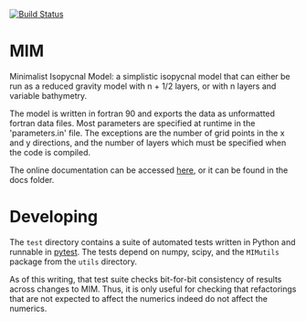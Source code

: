 [![Build Status](https://travis-ci.org/edoddridge/MIM.svg?branch=master)](https://travis-ci.org/edoddridge/MIM)

# MIM
Minimalist Isopycnal Model: a simplistic isopycnal model that can either be run as a reduced gravity model with n + 1/2 layers, or with n layers and variable bathymetry.

The model is written in fortran 90 and exports the data as unformatted fortran data files. Most parameters are specified at runtime in the 'parameters.in' file. The exceptions are the number of grid points in the x and y directions, and the number of layers which must be specified when the code is compiled.

The online documentation can be accessed [here](https://edoddridge.github.io/MIM/), or it can be found in the docs folder.

# Developing

The `test` directory contains a suite of automated tests written in
Python and runnable in
[pytest](http://doc.pytest.org/en/latest/contents.html).  The tests
depend on numpy, scipy, and the `MIMutils` package from the `utils`
directory.

As of this writing, that test suite checks bit-for-bit consistency of
results across changes to MIM.  Thus, it is only useful for checking
that refactorings that are not expected to affect the numerics indeed
do not affect the numerics.
